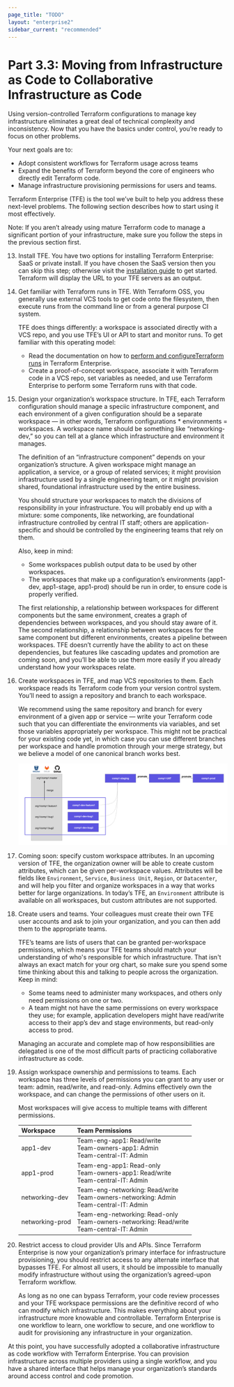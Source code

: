 ```yaml
---
page_title: "TODO"
layout: "enterprise2"
sidebar_current: "recommended"
---
```


# Part 3.3: Moving from Infrastructure as Code to Collaborative Infrastructure as Code

Using version-controlled Terraform configurations to manage key infrastructure eliminates a great deal of technical complexity and inconsistency. Now that you have the basics under control, you’re ready to focus on other problems.

Your next goals are to:

* Adopt consistent workflows for Terraform usage across teams
* Expand the benefits of Terraform beyond the core of engineers who directly edit Terraform code.
* Manage infrastructure provisioning permissions for users and teams.

Terraform Enterprise (TFE) is the tool we’ve built to help you address these next-level problems. The following section describes how to start using it most effectively.

Note: If you aren’t already using mature Terraform code to manage a significant portion of your infrastructure, make sure you follow the steps in the previous section first.

13. Install TFE. You have two options for installing Terraform Enterprise: SaaS or private install. If you have chosen the SaaS version then you can skip this step; otherwise visit the [installation guide](https://github.com/hashicorp/terraform-enterprise-modules/blob/master/INSTALLING.md) to get started. Terraform will display the URL to your TFE servers as an output.

14. Get familiar with Terraform runs in TFE. With Terraform OSS, you generally use external VCS tools to get code onto the filesystem, then execute runs from the command line or from a general purpose CI system.

    TFE does things differently: a workspace is associated directly with a VCS repo, and you use TFE’s UI or API to start and monitor runs. To get familiar with this operating model:

    * Read the documentation on how to [perform and configureTerraform runs](https://www.terraform.io/docs/enterprise-beta/getting-started/runs.html) in Terraform Enterprise.
    * Create a proof-of-concept workspace, associate it with Terraform code in a VCS repo, set variables as needed, and use Terraform Enterprise to perform some Terraform runs with that code.

15. Design your organization’s workspace structure. In TFE, each Terraform configuration should manage a speciic infrastructure component, and each environment of a given configuration should be a separate workspace — in other words, Terraform configurations * environments = workspaces. A workspace name should be something like “networking-dev,” so you can tell at a glance which infrastructure and environment it manages.

    The definition of an “infrastructure component” depends on your organization’s structure. A given workspace might manage an application, a service, or a group of related services; it might provision infrastructure used by a single engineering team, or it might provision shared, foundational infrastructure used by the entire business.

    You should structure your workspaces to match the divisions of responsibility in your infrastructure. You will probably end up with a mixture: some components, like networking, are foundational infrastructure controlled by central IT staff; others are application-specific and should be controlled by the engineering teams that rely on them.

    Also, keep in mind:

    * Some workspaces publish output data to be used by other workspaces.
    * The workspaces that make up a configuration’s environments (app1-dev, app1-stage, app1-prod) should be run in order, to ensure code is properly verified.

    The first relationship, a relationship between workspaces for different components but the same environment, creates a graph of dependencies between workspaces, and you should stay aware of it. The second relationship, a relationship between workspaces for the same component but different environments, creates a pipeline between workspaces. TFE doesn’t currently have the ability to act on these dependencies, but features like cascading updates and promotion are coming soon, and you’ll be able to use them more easily if you already understand how your workspaces relate.

16. Create workspaces in TFE, and map VCS repositories to them. Each workspace reads its Terraform code from your version control system. You’ll need to assign a repository and branch to each workspace.

    We recommend using the same repository and branch for every environment of a given app or service — write your Terraform code such that you can differentiate the environments via variables, and set those variables appropriately per workspace. This might not be practical for your existing code yet, in which case you can use different branches per workspace and handle promotion through your merge strategy, but we believe a model of one canonical branch works best.

    ![diagram](images/image1.png)

17. Coming soon: specify custom workspace attributes. In an upcoming version of TFE, the organization owner will be able to create custom attributes, which can be given per-workspace values. Attributes will be fields like `Environment`, `Service`, `Business Unit`, `Region`, or `Datacenter`, and will help you filter and organize workspaces in a way that works better for large organizations. In today’s TFE, an `Environment` attribute is available on all workspaces, but custom attributes are not supported.

18. Create users and teams. Your colleagues must create their own TFE user accounts and ask to join your organization, and you can then add them to the appropriate teams.

    TFE’s teams are lists of users that can be granted per-workspace permissions, which means your TFE teams should match your understanding of who's responsible for which infrastructure. That isn't always an exact match for your org chart, so make sure you spend some time thinking about this and talking to people across the organization. Keep in mind:

    * Some teams need to administer many workspaces, and others only need permissions on one or two.
    * A team might not have the same permissions on every workspace they use; for example, application developers might have read/write access to their app’s dev and stage environments, but read-only access to prod.

    Managing an accurate and complete map of how responsibilities are delegated is one of the most difficult parts of practicing collaborative infrastructure as code.

19. Assign workspace ownership and permissions to teams. Each workspace has three levels of permissions you can grant to any user or team: admin, read/write, and read-only. Admins effectively own the workspace, and can change the permissions of other users on it.

    Most workspaces will give access to multiple teams with different permissions.

    Workspace       | Team Permissions
    ----------------|-----------------
    app1-dev        | Team-eng-app1: Read/write  <br> Team-owners-app1: Admin  <br> Team-central-IT: Admin
    app1-prod       | Team-eng-app1: Read-only  <br> Team-owners-app1: Read/write  <br> Team-central-IT: Admin
    networking-dev  | Team-eng-networking: Read/write  <br> Team-owners-networking: Admin  <br> Team-central-IT: Admin
    networking-prod | Team-eng-networking: Read-only  <br> Team-owners-networking: Read/write  <br> Team-central-IT: Admin

20. Restrict access to cloud provider UIs and APIs. Since Terraform Enterprise is now your organization’s primary interface for infrastructure provisioning, you should restrict access to any alternate interface that bypasses TFE. For almost all users, it should be impossible to manually modify infrastructure without using the organization’s agreed-upon Terraform workflow.

    As long as no one can bypass Terraform, your code review processes and your TFE workspace permissions are the definitive record of who can modify which infrastructure. This makes everything about your infrastructure more knowable and controllable. Terraform Enterprise is one workflow to learn, one workflow to secure, and one workflow to audit for provisioning any infrastructure in your organization.

At this point, you have successfully adopted a collaborative infrastructure as code workflow with Terraform Enterprise. You can provision infrastructure across multiple providers using a single workflow, and you have a shared interface that helps manage your organization’s standards around access control and code promotion.
